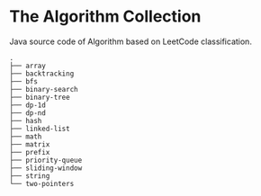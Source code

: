 # The Algorithm Collection
Java source code of Algorithm based on LeetCode classification.
```
.
├── array
├── backtracking
├── bfs
├── binary-search
├── binary-tree
├── dp-1d
├── dp-nd
├── hash
├── linked-list
├── math
├── matrix
├── prefix
├── priority-queue
├── sliding-window
├── string
└── two-pointers
```
